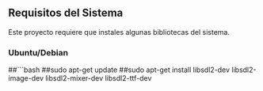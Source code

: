 ## Requisitos del Sistema

Este proyecto requiere que instales algunas bibliotecas del sistema. 

### Ubuntu/Debian

##```bash
##sudo apt-get update
##sudo apt-get install libsdl2-dev libsdl2-image-dev libsdl2-mixer-dev libsdl2-ttf-dev
